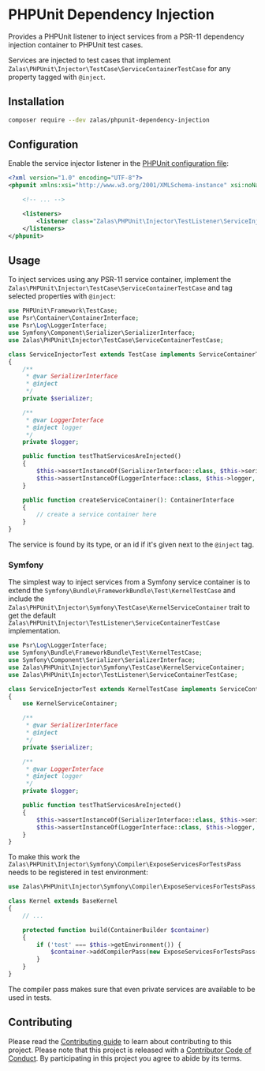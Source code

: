 # PHPUnit Dependency Injection

Provides a PHPUnit listener to inject services from a PSR-11 dependency injection container to PHPUnit test cases.

Services are injected to test cases that implement `Zalas\PHPUnit\Injector\TestCase\ServiceContainerTestCase`
for any property tagged with `@inject`.

## Installation

```bash
composer require --dev zalas/phpunit-dependency-injection
```

## Configuration

Enable the service injector listener
in the [PHPUnit configuration file](https://phpunit.de/manual/current/en/appendixes.configuration.html):

```xml
<?xml version="1.0" encoding="UTF-8"?>
<phpunit xmlns:xsi="http://www.w3.org/2001/XMLSchema-instance" xsi:noNamespaceSchemaLocation="https://schema.phpunit.de/6.5/phpunit.xsd">

    <!-- ... -->

    <listeners>
        <listener class="Zalas\PHPUnit\Injector\TestListener\ServiceInjectorListener" />
    </listeners>
</phpunit>
```

## Usage

To inject services using any PSR-11 service container, implement the `Zalas\PHPUnit\Injector\TestCase\ServiceContainerTestCase`
and tag selected properties with `@inject`:

```php
use PHPUnit\Framework\TestCase;
use Psr\Container\ContainerInterface;
use Psr\Log\LoggerInterface;
use Symfony\Component\Serializer\SerializerInterface;
use Zalas\PHPUnit\Injector\TestCase\ServiceContainerTestCase;

class ServiceInjectorTest extends TestCase implements ServiceContainerTestCase
{
    /**
     * @var SerializerInterface
     * @inject
     */
    private $serializer;

    /**
     * @var LoggerInterface
     * @inject logger
     */
    private $logger;

    public function testThatServicesAreInjected()
    {
        $this->assertInstanceOf(SerializerInterface::class, $this->serializer, 'The service is injectd by its type');
        $this->assertInstanceOf(LoggerInterface::class, $this->logger, 'The service is injected by its id');
    }

    public function createServiceContainer(): ContainerInterface
    {
        // create a service container here
    }
}
```

The service is found by its type, or an id if it's given next to the `@inject` tag.

### Symfony

The simplest way to inject services from a Symfony service container is to extend the `Symfony\Bundle\FrameworkBundle\Test\KernelTestCase`
and include the `Zalas\PHPUnit\Injector\Symfony\TestCase\KernelServiceContainer` trait to get the default
`Zalas\PHPUnit\Injector\TestListener\ServiceContainerTestCase` implementation.

```php
use Psr\Log\LoggerInterface;
use Symfony\Bundle\FrameworkBundle\Test\KernelTestCase;
use Symfony\Component\Serializer\SerializerInterface;
use Zalas\PHPUnit\Injector\Symfony\TestCase\KernelServiceContainer;
use Zalas\PHPUnit\Injector\TestListener\ServiceContainerTestCase;

class ServiceInjectorTest extends KernelTestCase implements ServiceContainerTestCase
{
    use KernelServiceContainer;

    /**
     * @var SerializerInterface
     * @inject
     */
    private $serializer;

    /**
     * @var LoggerInterface
     * @inject logger
     */
    private $logger;

    public function testThatServicesAreInjected()
    {
        $this->assertInstanceOf(SerializerInterface::class, $this->serializer, 'The service is injectd by its type');
        $this->assertInstanceOf(LoggerInterface::class, $this->logger, 'The service is injected by its id');
    }
}
```

To make this work the `Zalas\PHPUnit\Injector\Symfony\Compiler\ExposeServicesForTestsPass` needs to be
registered in test environment:

```php
use Zalas\PHPUnit\Injector\Symfony\Compiler\ExposeServicesForTestsPass;

class Kernel extends BaseKernel
{
    // ...

    protected function build(ContainerBuilder $container)
    {
        if ('test' === $this->getEnvironment()) {
            $container->addCompilerPass(new ExposeServicesForTestsPass());
        }
    }
}
```

The compiler pass makes sure that even private services are available to be used in tests.

## Contributing

Please read the [Contributing guide](CONTRIBUTING.md) to learn about contributing to this project.
Please note that this project is released with a [Contributor Code of Conduct](CODE_OF_CONDUCT.md).
By participating in this project you agree to abide by its terms.
